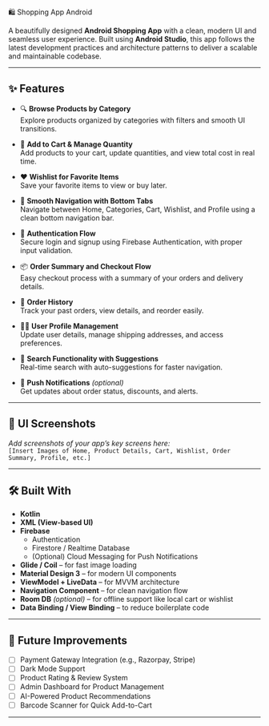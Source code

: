 🛍️ Shopping App Android

A beautifully designed **Android Shopping App** with a clean, modern UI and seamless user experience. Built using **Android Studio**, this app follows the latest development practices and architecture patterns to deliver a scalable and maintainable codebase.

---

## ✨ Features

- 🔍 **Browse Products by Category**  
  Explore products organized by categories with filters and smooth UI transitions.

- 🛒 **Add to Cart & Manage Quantity**  
  Add products to your cart, update quantities, and view total cost in real time.

- ❤️ **Wishlist for Favorite Items**  
  Save your favorite items to view or buy later.

- 🔄 **Smooth Navigation with Bottom Tabs**  
  Navigate between Home, Categories, Cart, Wishlist, and Profile using a clean bottom navigation bar.

- 🔐 **Authentication Flow**  
  Secure login and signup using Firebase Authentication, with proper input validation.

- 📦 **Order Summary and Checkout Flow**  
  Easy checkout process with a summary of your orders and delivery details.

- 🧾 **Order History**  
  Track your past orders, view details, and reorder easily.

- 🧑‍💼 **User Profile Management**  
  Update user details, manage shipping addresses, and access preferences.

- 🧭 **Search Functionality with Suggestions**  
  Real-time search with auto-suggestions for faster navigation.

- 🔔 **Push Notifications** *(optional)*  
  Get updates about order status, discounts, and alerts.

---

## 📱 UI Screenshots

*Add screenshots of your app’s key screens here:*  
`[Insert Images of Home, Product Details, Cart, Wishlist, Order Summary, Profile, etc.]`

---

## 🛠️ Built With

- **Kotlin**
- **XML (View-based UI)**
- **Firebase**
  - Authentication
  - Firestore / Realtime Database
  - (Optional) Cloud Messaging for Push Notifications
- **Glide / Coil** – for fast image loading
- **Material Design 3** – for modern UI components
- **ViewModel + LiveData** – for MVVM architecture
- **Navigation Component** – for clean navigation flow
- **Room DB** *(optional)* – for offline support like local cart or wishlist
- **Data Binding / View Binding** – to reduce boilerplate code

---

## 🚀 Future Improvements

- [ ] Payment Gateway Integration (e.g., Razorpay, Stripe)
- [ ] Dark Mode Support
- [ ] Product Rating & Review System
- [ ] Admin Dashboard for Product Management
- [ ] AI-Powered Product Recommendations
- [ ] Barcode Scanner for Quick Add-to-Cart

---


